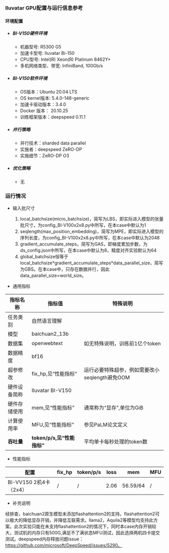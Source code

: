 ### Iluvatar GPU配置与运行信息参考
#### 环境配置
- ##### BI-V150硬件环境
    - 机器型号: R5300 G5
    - 加速卡型号: Iluvatar Bi-150
    - CPU型号: Intel(R) Xeon(R) Platinum 8462Y+
    - 多机网络类型、带宽: InfiniBand, 100Gb/s

- ##### BI-V150软件环境
   - OS版本：Ubuntu 20.04 LTS
   - OS kernel版本: 5.4.0-148-generic   
   - 加速卡驱动版本：3.4.0
   - Docker 版本： 20.10.25
   - 训练框架版本：deepspeed 0.11.1
   
- ##### 并行策略

   - 并行技术：sharded data parallel
   - 实施者：deepspeed ZeRO-DP
   - 实施细节：ZeRO-DP O3

- ##### 优化策略

   - 无

### 运行情况

* 输入批尺寸
  1. local_batchsize(micro_batchsize)，简写为LBS，即实际进入模型的张量批尺寸，为config_BI-V100x2x8.py中所写，在本case中默认为1
  2. seqlength(max_position_embedding)，简写为MPE，即实际进入模型的序列长度，为config_BI-V100x2x8.py中所写，在本case中默认为2048
  3. gradient_accumulate_steps，简写为GAS，即梯度累加步数，为ds_config.json中所写，在本case中默认为8，精度对齐实验默认为64
  4. global_batchsize恒等于local_batchsize\*gradient_accumulate_steps\*data_parallel_size，简写为GBS。在本case中，只存在数据并行，因此data_parallel_size=world_size。

* 通用指标

| 指标名称    | 指标值                   | 特殊说明                          |
| ------- | --------------------- | ----------------------------- |
| 任务类别    | 自然语言理解                |                               |
| 模型      | baichuan2_13b         |                               |
| 数据集     | openwebtext           | 如无特殊说明，训练前1亿个token            |
| 数据精度    | bf16                  |                               |
| 超参修改    | fix_hp,见“性能指标”        | 运行必要特殊超参，例如需要改小seqlength避免OOM |
| 硬件设备简称  | Iluvatar BI-V150           |                               |
| 硬件存储使用  | mem,见“性能指标”           | 通常称为“显存”,单位为GiB               |
| 计算使用率   | MFU,见“性能指标”           | 参见PaLM论文定义                    |
| **吞吐量** | **token/p/s,见“性能指标”** | 平均单卡每秒处理的token数               |

* 性能指标

| 配置              | fix_hp                     | token/p/s | loss | mem   | MFU   |
| --------------- | -------------------------- | --------- | ---- | ----- | ----- |
| BI-VV150 2机4卡（2x4） | /                          | /     | 2.06 | 56.59/64 | / |


* 补充说明

经排查，baichuan2原生模型未添加flashattention2的支持。flashattention2可以极大的降低显存开销，并降低互联需求。llama2，Aquila2等模型均支持此方案。此次实验只能在未支持flashattention2的情况下，同时本case内存开销较大，测试机的内存只有500G,满足不了满状态MFU测试，因此选择两机四卡提交测试。deepspeed内存释放问题issue：https://github.com/microsoft/DeepSpeed/issues/5290。

